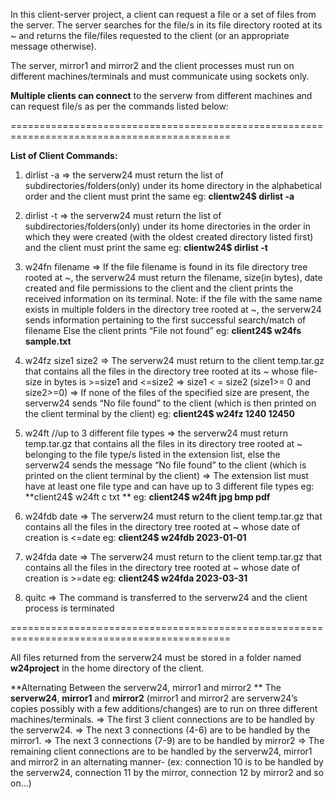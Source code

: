 In this client-server project, a client can request a file or a set of files from the server. The server searches for the file/s in its file directory rooted at its ~ and returns the file/files 
requested to the client (or an appropriate message otherwise). 

The server, mirror1 and mirror2 and the client processes must run on different machines/terminals and must communicate using sockets only.

**Multiple clients can connect** 
to the serverw from different machines and can request file/s as per the commands listed below:

============================================================================================

**List of Client Commands:**
 
1) dirlist -a 
=> the serverw24 must return the list of subdirectories/folders(only) under its home directory in the alphabetical order and the client must print the same
eg: **clientw24$ dirlist -a** 

2) dirlist -t 
=> the serverw24 must return the list of subdirectories/folders(only) under its home directories in the order in which they were created (with the oldest created directory listed first) and the client must print the same
eg: **clientw24$ dirlist -t**

3) w24fn filename
=> If the file filename is found in its file directory tree rooted at ~, the serverw24 must return the filename, size(in bytes), date created and file permissions to the client and the client prints the received information on its terminal. 
Note: if the file with the same name exists in multiple folders in the directory tree rooted at ~, the serverw24 sends information pertaining to the first successful search/match of filename Else the client prints “File not found” 
eg: **client24$ w24fs sample.txt**

4) w24fz size1 size2 
=> The serverw24 must return to the client temp.tar.gz that contains all the files in the directory tree rooted at its ~ whose file-size in bytes is >=size1 and <=size2 
=> size1 < = size2 (size1>= 0 and size2>=0) 
=> If none of the files of the specified size are present, the serverw24 sends “No file found” to the client (which is then printed on the client terminal by the client) 
eg: **client24$ w24fz 1240 12450**

5)  w24ft <extension list> //up to 3 different file types 
=> the serverw24 must return temp.tar.gz that contains all the files in its directory tree rooted at ~ belonging to the file type/s listed in the extension list, else the serverw24 sends the message “No file found” to the client (which is printed on the client terminal by the client) 
=> The extension list must have at least one file type and can have up to 3 different file types 
eg: **client24$ w24ft c txt **
eg: **client24$ w24ft jpg bmp pdf**

6) w24fdb date 
=> The serverw24 must return to the client temp.tar.gz that contains all the files in the directory tree rooted at ~ whose date of creation is <=date 
eg: **client24$ w24fdb 2023-01-01**

7) w24fda date 
=> The serverw24 must return to the client temp.tar.gz that contains all the files in the directory tree rooted at ~ whose date of creation is >=date 
eg: **client24$ w24fda 2023-03-31**

8)  quitc
=> The command is transferred to the serverw24 and the client process is terminated

============================================================================================

All files returned from the serverw24 must be stored in a folder named **w24project** in the home directory of the client.

**Alternating Between the serverw24, mirror1 and mirror2 **
The **serverw24**, **mirror1** and **mirror2** (mirror1 and mirror2 are serverw24’s copies possibly with a few additions/changes) are to run on three different machines/terminals. 
=> The first 3 client connections are to be handled by the serverw24. 
=> The next 3 connections (4-6) are to be handled by the mirror1. 
=> The next 3 connections (7-9) are to be handled by mirror2 
=> The remaining client connections are to be handled by the serverw24, mirror1 and mirror2 in an alternating manner- (ex: connection 10 is to be handled by the serverw24, connection 11 by the mirror, connection 12 by mirror2 and so on…) 
